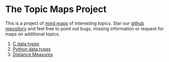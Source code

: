 # The Topic Maps Project

This is a project of [mind maps](https://en.wikipedia.org/wiki/Mind_map) of interesting topics. Star our [github repository](https://github.com/lordloh/topic_maps) and feel free to point out bugs, missing information or request for maps on additional topics.

1. [C data types](c_data_types.html)
2. [Python data types](python_data_types.html)
3. [Distance Measures](distance.html)
